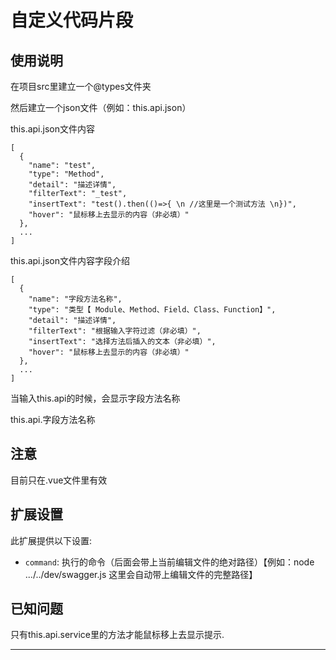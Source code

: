 # 自定义代码片段

## 使用说明

在项目src里建立一个@types文件夹

然后建立一个json文件（例如：this.api.json）

this.api.json文件内容
```
[
  {
    "name": "test",
    "type": "Method",
    "detail": "描述详情",
    "filterText": "_test",
    "insertText": "test().then(()=>{ \n //这里是一个测试方法 \n})",
    "hover": "鼠标移上去显示的内容（非必填）"
  },
  ...
]
```

this.api.json文件内容字段介绍
```
[
  {
    "name": "字段方法名称",
    "type": "类型【 Module、Method、Field、Class、Function】",
    "detail": "描述详情",
    "filterText": "根据输入字符过滤（非必填）",
    "insertText": "选择方法后插入的文本（非必填）",
    "hover": "鼠标移上去显示的内容（非必填）"
  },
  ...
]
```


当输入this.api的时候，会显示字段方法名称

this.api.字段方法名称

## 注意

目前只在.vue文件里有效

## 扩展设置

此扩展提供以下设置:

* `command`: 执行的命令（后面会带上当前编辑文件的绝对路径）【例如：node .../../dev/swagger.js 这里会自动带上编辑文件的完整路径】

## 已知问题

只有this.api.service里的方法才能鼠标移上去显示提示.


-----------------------------------------------------------------------------------------------------------
